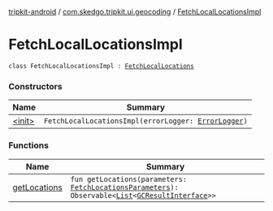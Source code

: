 [tripkit-android](../../index.md) / [com.skedgo.tripkit.ui.geocoding](../index.md) / [FetchLocalLocationsImpl](./index.md)

# FetchLocalLocationsImpl

`class FetchLocalLocationsImpl : `[`FetchLocalLocations`](../../com.skedgo.tripkit.ui.search/-fetch-local-locations/index.md)

### Constructors

| Name | Summary |
|---|---|
| [&lt;init&gt;](-init-.md) | `FetchLocalLocationsImpl(errorLogger: `[`ErrorLogger`](../../com.skedgo.tripkit.logging/-error-logger/index.md)`)` |

### Functions

| Name | Summary |
|---|---|
| [getLocations](get-locations.md) | `fun getLocations(parameters: `[`FetchLocationsParameters`](../../com.skedgo.tripkit.ui.search/-fetch-locations-parameters/index.md)`): Observable<`[`List`](https://kotlinlang.org/api/latest/jvm/stdlib/kotlin.collections/-list/index.html)`<`[`GCResultInterface`](../../com.skedgo.geocoding.agregator/-g-c-result-interface/index.md)`>>` |
